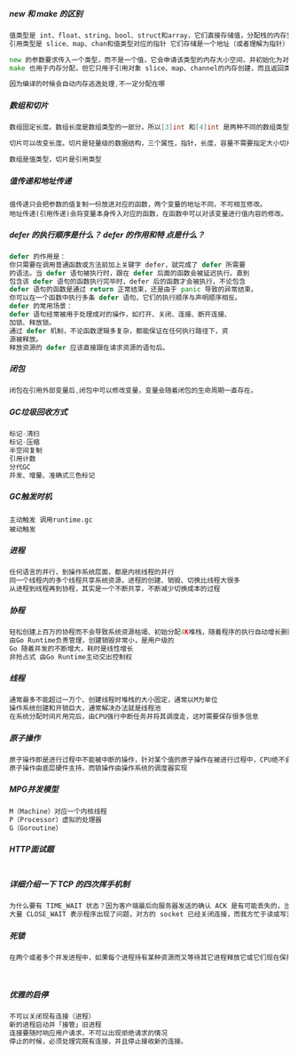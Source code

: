 ##### new 和 make 的区别

```go
值类型是 int、float、string、bool、struct和array，它们直接存储值，分配栈的内存空间，它们被函数调用完之后会释放
引用类型是 slice、map、chan和值类型对应的指针 它们存储是一个地址（或者理解为指针）,指针指向内存中真正存储数据的首地址，内存通常在堆分配，通过GC回收

new 的参数要求传入一个类型，而不是一个值，它会申请该类型的内存大小空间，并初始化为对应的零值，返回该指向类型空间的一个指针
make 也用于内存分配，但它只用于引用对象 slice、map、channel的内存创建，而且返回类型是实例

因为编译的时候会自动内存逃逸处理,不一定分配在哪
```

#####  数组和切片

```go
数组固定长度。数组长度是数组类型的一部分，所以[3]int 和[4]int 是两种不同的数组类型数组需要指定大小，不指定也会根据初始化，自动推算出大小，大小不可改变。数组是通过值传递的

切片可以改变长度。切片是轻量级的数据结构，三个属性，指针，长度，容量不需要指定大小切片是地址传递（引用传递）可以通过数组来初始化，也可以通过内置函数 make()来初始化，初始化的时候 len=cap，然后进行扩容。

数组是值类型，切片是引用类型
```

#####  值传递和地址传递 

```
值传递只会把参数的值复制一份放进对应的函数，两个变量的地址不同，不可相互修改。
地址传递(引用传递)会将变量本身传入对应的函数，在函数中可以对该变量进行值内容的修改。
```

#####   defer 的执行顺序是什么？ defer 的作用和特 点是什么？ 

```go
defer 的作用是：
你只需要在调用普通函数或方法前加上关键字 defer，就完成了 defer 所需要
的语法。当 defer 语句被执行时，跟在 defer 后面的函数会被延迟执行。直到
包含该 defer 语句的函数执行完毕时，defer 后的函数才会被执行，不论包含
defer 语句的函数是通过 return 正常结束，还是由于 panic 导致的异常结束。
你可以在一个函数中执行多条 defer 语句，它们的执行顺序与声明顺序相反。
defer 的常用场景：
defer 语句经常被用于处理成对的操作，如打开、关闭、连接、断开连接、
加锁、释放锁。
通过 defer 机制，不论函数逻辑多复杂，都能保证在任何执行路径下，资
源被释放。
释放资源的 defer 应该直接跟在请求资源的语句后。
```

#####   闭包

```go
闭包在引用外部变量后,闭包中可以修改变量，变量会随着闭包的生命周期一直存在。
```


##### GC垃圾回收方式

```go
标记-清扫
标记-压缩
半空间复制
引用计数
分代GC
并发、增量、准确式三色标记
```

##### GC触发时机

```
主动触发 调用runtime.gc
被动触发 
```

##### 进程

```go
任何语言的并行，到操作系统层面，都是内核线程的并行
同一个线程内的多个线程共享系统资源，进程的创建、销毁、切换比线程大很多
从进程到线程再到协程，其实是一个不断共享，不断减少切换成本的过程
```

##### 协程

```go
轻松创建上百万的协程而不会导致系统资源枯竭、初始分配4K堆栈，随着程序的执行自动增长删除
由Go Runtime负责管理，创建销毁非常小，是用户级的
Go 随着并发的不断增大，耗时是线性增长
非抢占式 由Go Runtime主动交出控制权
```

##### 线程

```go
通常最多不能超过一万个、创建线程时堆栈的大小固定，通常以M为单位
操作系统创建和开销巨大，通常解决办法就是线程池
在系统分配时间片用完后，由CPU强行中断任务并将其调度走，这时需要保存很多信息
```

##### 原子操作

```go
原子操作即是进行过程中不能被中断的操作，针对某个值的原子操作在被进行过程中，CPU绝不会被进行其他针对的操作，原子操作仅由一个独立的CPU指令代表和完成。原子操作是无锁的，常常通过CPU指令直接实现。
原子操作由底层硬件支持，而锁操作由操作系统的调度器实现
```

##### MPG并发模型

```go
M（Machine）对应一个内核线程
P（Processor）虚拟的处理器 
G（Goroutine）
```

##### HTTP面试题

```go


```

#####  详细介绍一下 TCP 的四次挥手机制 

```go
为什么要有 TIME_WAIT 状态？因为客户端最后向服务器发送的确认 ACK 是有可能丢失的，当出现超时，服务端会再次发送 FIN 报文段，如果客户端已经关闭了就收不到了。还有一点是避免新旧连接混杂。
大量 CLOSE_WAIT 表示程序出现了问题，对方的 socket 已经关闭连接，而我方忙于读或写没有及时关闭连接，需要检查代码，特别是释资源的代码，或者是处理请求的线程配置。
```

#####  死锁 

```go
在两个或者多个并发进程中，如果每个进程持有某种资源而又等待其它进程释放它或它们现在保持着的资源，在未改变这种状态之前都不能向前推进，称这一组进程产生了死锁。通俗的讲就是两个或多个进程无限期的阻塞、相互等待的一种状态。




```

##### 优雅的启停

```go
不可以关闭现有连接（进程）
新的进程启动并「接管」旧进程
连接要随时响应用户请求，不可以出现拒绝请求的情况
停止的时候，必须处理完既有连接，并且停止接收新的连接。
```

